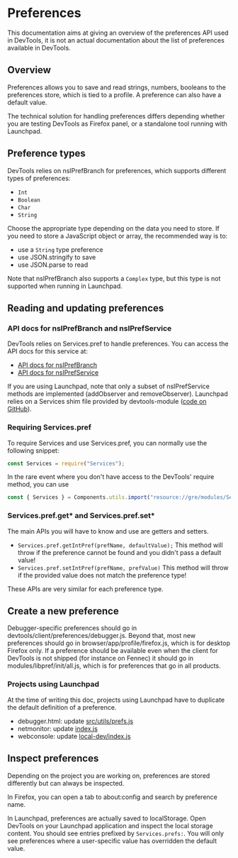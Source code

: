 # Preferences

This documentation aims at giving an overview of the preferences API used in DevTools, it
is not an actual documentation about the list of preferences available in DevTools.

## Overview

Preferences allows you to save and read strings, numbers, booleans to the preferences
store, which is tied to a profile. A preference can also have a default value.

The technical solution for handling preferences differs depending whether you are
testing DevTools as Firefox panel, or a standalone tool running with Launchpad.

## Preference types

DevTools relies on nsIPrefBranch for preferences, which supports different types of
preferences:
* `Int`
* `Boolean`
* `Char`
* `String`

Choose the appropriate type depending on the data you need to store. If you need to store
a JavaScript object or array, the recommended way is to:
* use a `String` type preference
* use JSON.stringify to save
* use JSON.parse to read

Note that nsIPrefBranch also supports a `Complex` type, but this type is not supported
when running in Launchpad.

## Reading and updating preferences

### API docs for nsIPrefBranch and nsIPrefService

DevTools relies on Services.pref to handle preferences. You can access the API docs for
this service at:
* [API docs for nsIPrefBranch](https://developer.mozilla.org/en-US/docs/Mozilla/Tech/XPCOM/Reference/Interface/nsIPrefBranch)
* [API docs for nsIPrefService](https://developer.mozilla.org/en-US/docs/Mozilla/Tech/XPCOM/Reference/Interface/nsIPrefService)

If you are using Launchpad, note that only a subset of nsIPrefService methods are
implemented (addObserver and removeObserver). Launchpad relies on a Services shim file
provided by devtools-module ([code on GitHub](https://github.com/firefox-devtools/devtools-core/blob/master/packages/devtools-modules/src/Services.js)).

### Requiring Services.pref

To require Services and use Services.pref, you can normally use the following snippet:

```javascript
const Services = require("Services");
```

In the rare event where you don't have access to the DevTools' require method, you can use

```javascript
const { Services } = Components.utils.import("resource://gre/modules/Services.jsm");
```

### Services.pref.get* and Services.pref.set*

The main APIs you will have to know and use are getters and setters.
* `Services.pref.getIntPref(prefName, defaultValue);` This method will throw if the
preference cannot be found and you didn't pass a default value!
* `Services.pref.setIntPref(prefName, prefValue)` This method will throw if the provided
value does not match the preference type!

These APIs are very similar for each preference type.

## Create a new preference

Debugger-specific preferences should go in
devtools/client/preferences/debugger.js. Beyond that, most new preferences
should go in browser/app/profile/firefox.js, which is for desktop Firefox only.
If a preference should be available even when the client for DevTools is not
shipped (for instance on Fennec) it should go in modules/libpref/init/all.js,
which is for preferences that go in all products.

### Projects using Launchpad

At the time of writing this doc, projects using Launchpad have to duplicate the default
definition of a preference.
* debugger.html: update [src/utils/prefs.js](https://github.com/firefox-devtools/debugger.html/blob/master/src/utils/prefs.js)
* netmonitor: update [index.js](http://searchfox.org/mozilla-central/source/devtools/client/netmonitor/index.js)
* webconsole: update [local-dev/index.js](http://searchfox.org/mozilla-central/source/devtools/client/webconsole/local-dev/index.js)

## Inspect preferences

Depending on the project you are working on, preferences are stored differently but can
always be inspected.

In Firefox, you can open a tab to about:config and search by preference name.

In Launchpad, preferences are actually saved to localStorage. Open DevTools on your
Launchpad application and inspect the local storage content. You should see entries
prefixed by `Services.prefs:`. You will only see preferences where a user-specific value
has overridden the default value.
